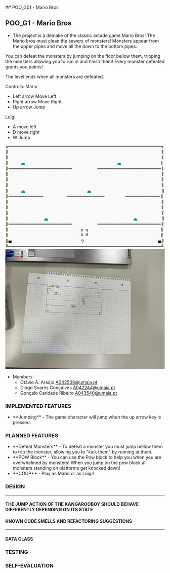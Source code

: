 \## POO\_G01 - Mario Bros

## POO_G1 - Mario Bros
- The project is a demake of the classic arcade game Mario Bros!
The Mario bros must clean the sewers of monsters! Monsters appear from the upper pipes and move all the down to the bottom pipes.

You can defeat the monsters by jumping on the floor bellow them, tripping the monsters allowing you to run in and finish them! Every monster defeated grants you points!

The level ends when all monsters are defeated.

Controls:
Mario
- Left arrow Move Left
- Right arrow Move Right
- Up arrow Jump

Luigi
- A move left
- D move right
- W Jump

![img](https://github.com/Otavio-A/TAG01/blob/master/Docs/Mocks/Arena.png)
![img](https://github.com/Otavio-A/TAG01/blob/master/Docs/Mocks/IMG_0935.jpeg)




- Members
  - Otávio A. Araújo A042508@umaia.pt
  - Diogo Soares Gonçalves A042244@umaia.pt
  - Gonçalo Caridade Ribeiro A043540@umaia.pt

### IMPLEMENTED FEATURES

- \*\*Jumping\*\* - The game character will jump when the up arrow key is pressed.


### PLANNED FEATURES

- \*\*Defeat Monsters\*\* - To defeat a monster you must jump bellow them to trip the monster, allowing you to "kick them" by running at them.
- \*\*POW Block\*\* - You can use the Pow block to help you when you are overwhelmed by monsters! When you jump on the pow block all monsters standing on platforms get knocked down!
- \*\*COOP\*\* - Play as Mario or as Luigi!

### DESIGN


------

#### THE JUMP ACTION OF THE KANGAROOBOY SHOULD BEHAVE DIFFERENTLY DEPENDING ON ITS STATE


#### KNOWN CODE SMELLS AND REFACTORING SUGGESTIONS



------

#### DATA CLASS



### TESTING


### SELF-EVALUATION

